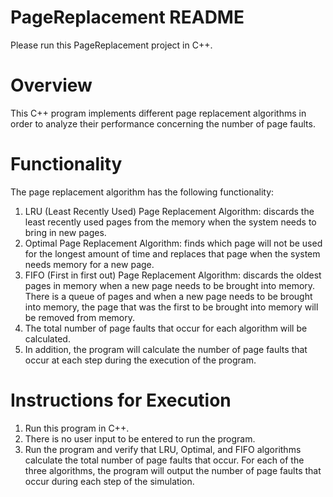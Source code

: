 # PageReplacement README
Please run this PageReplacement project in C++.

# Overview
This C++ program implements different page replacement algorithms in order to analyze their performance concerning the number of page faults.

# Functionality
The page replacement algorithm has the following functionality:
1. LRU (Least Recently Used) Page Replacement Algorithm: discards the least recently used pages from the memory when the system needs to bring in new pages.
2. Optimal Page Replacement Algorithm: finds which page will not be used for the longest amount of time and replaces that page when the system needs memory for a new page.
3. FIFO (First in first out) Page Replacement Algorithm: discards the oldest pages in memory when a new page needs to be brought into memory. There is a queue of pages and when a new page needs to be brought into memory, the page that was the first to be brought into memory will be removed from memory.
4. The total number of page faults that occur for each algorithm will be calculated.
5. In addition, the program will calculate the number of page faults that occur at each step during the execution of the program.

# Instructions for Execution
1. Run this program in C++.
2. There is no user input to be entered to run the program.
3. Run the program and verify that LRU, Optimal, and FIFO algorithms calculate the total number of page faults that occur. For each of the three algorithms, the program will output the number of page faults that occur during each step of the simulation. 
